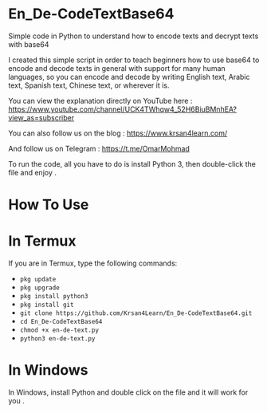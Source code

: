 # En_De-CodeTextBase64
Simple code in Python to understand how to encode texts and decrypt texts with base64

I created this simple script in order to teach beginners how to use base64 to encode and decode texts in general with support for many human languages, so you can encode and decode by writing English text, Arabic text, Spanish text, Chinese text, or wherever it is.

You can view the explanation directly on YouTube here : https://www.youtube.com/channel/UCK4TWhqw4_52H6BiuBMnhEA?view_as=subscriber

You can also follow us on the blog : https://www.krsan4learn.com/

And follow us on Telegram : https://t.me/OmarMohmad

To run the code, all you have to do is install Python 3, then double-click the file and enjoy .

# How To Use

# In Termux

If you are in Termux, type the following commands:

* `pkg update`
* `pkg upgrade`
* `pkg install python3`
* `pkg install git`
* `git clone https://github.com/Krsan4Learn/En_De-CodeTextBase64.git`
* `cd En_De-CodeTextBase64`
* `chmod +x en-de-text.py`
* `python3 en-de-text.py`

# In Windows

In Windows, install Python and double click on the file and it will work for you .


